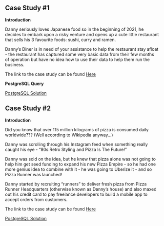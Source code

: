 ## Case Study #1
**Introduction**

Danny seriously loves Japanese food so in the beginning of 2021, he decides to embark upon a risky venture and opens up a cute little restaurant that sells his 3 favourite foods: sushi, curry and ramen.

Danny’s Diner is in need of your assistance to help the restaurant stay afloat - the restaurant has captured some very basic data from their few months of operation but have no idea how to use their data to help them run the business.

The link to the case study can be found [Here](https://8weeksqlchallenge.com/case-study-1/)

**PostgreSQL Query**

[PostgreSQL Solution](https://8weeksqlchallenge.com/case-study-1/)

## Case Study #2

**Introduction**

Did you know that over 115 million kilograms of pizza is consumed daily worldwide??? (Well according to Wikipedia anyway…)

Danny was scrolling through his Instagram feed when something really caught his eye - “80s Retro Styling and Pizza Is The Future!”

Danny was sold on the idea, but he knew that pizza alone was not going to help him get seed funding to expand his new Pizza Empire - so he had one more genius idea to combine with it - he was going to Uberize it - and so Pizza Runner was launched!

Danny started by recruiting “runners” to deliver fresh pizza from Pizza Runner Headquarters (otherwise known as Danny’s house) and also maxed out his credit card to pay freelance developers to build a mobile app to accept orders from customers.

The link to the case study can be found [Here](https://8weeksqlchallenge.com/case-study-2/)

[PostgreSQL Solution](https://github.com/Julie-Odhiambo/8Weeks-SQL-Challenge/tree/main/Case%20Study%20%232)
